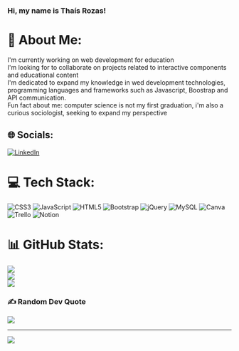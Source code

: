 ### Hi, my name is Thaís Rozas!

# 💫 About Me:
I'm currently working on web development for education<br>I'm looking for to collaborate on projects related to interactive components and educational content<br>I'm dedicated to expand my knowledge in wed development technologies, programming languages and frameworks such as Javascript, Boostrap and API communication.<br>Fun fact about me: computer science is not my first graduation, i'm also a curious sociologist, seeking to expand my perspective<br>


## 🌐 Socials:
[![LinkedIn](https://img.shields.io/badge/LinkedIn-%230077B5.svg?logo=linkedin&logoColor=white)](https://linkedin.com/in/thais-rozas-teixeira) 

# 💻 Tech Stack:
![CSS3](https://img.shields.io/badge/css3-%231572B6.svg?style=for-the-badge&logo=css3&logoColor=white) ![JavaScript](https://img.shields.io/badge/javascript-%23323330.svg?style=for-the-badge&logo=javascript&logoColor=%23F7DF1E) ![HTML5](https://img.shields.io/badge/html5-%23E34F26.svg?style=for-the-badge&logo=html5&logoColor=white) ![Bootstrap](https://img.shields.io/badge/bootstrap-%23563D7C.svg?style=for-the-badge&logo=bootstrap&logoColor=white) ![jQuery](https://img.shields.io/badge/jquery-%230769AD.svg?style=for-the-badge&logo=jquery&logoColor=white) ![MySQL](https://img.shields.io/badge/mysql-%2300f.svg?style=for-the-badge&logo=mysql&logoColor=white) ![Canva](https://img.shields.io/badge/Canva-%2300C4CC.svg?style=for-the-badge&logo=Canva&logoColor=white) ![Trello](https://img.shields.io/badge/Trello-%23026AA7.svg?style=for-the-badge&logo=Trello&logoColor=white) ![Notion](https://img.shields.io/badge/Notion-%23000000.svg?style=for-the-badge&logo=notion&logoColor=white)
# 📊 GitHub Stats:
![](https://github-readme-stats.vercel.app/api?username=ThaisRozas&theme=dark&hide_border=false&include_all_commits=false&count_private=false)<br/>
![](https://github-readme-streak-stats.herokuapp.com/?user=ThaisRozas&theme=dark&hide_border=false)<br/>
![](https://github-readme-stats.vercel.app/api/top-langs/?username=ThaisRozas&theme=dark&hide_border=false&include_all_commits=false&count_private=false&layout=compact)

### ✍️ Random Dev Quote
![](https://quotes-github-readme.vercel.app/api?type=horizontal&theme=radical)

---
[![](https://visitcount.itsvg.in/api?id=ThaisRozas&icon=0&color=0)](https://visitcount.itsvg.in)

<!-- Proudly created with GPRM ( https://gprm.itsvg.in ) -->
